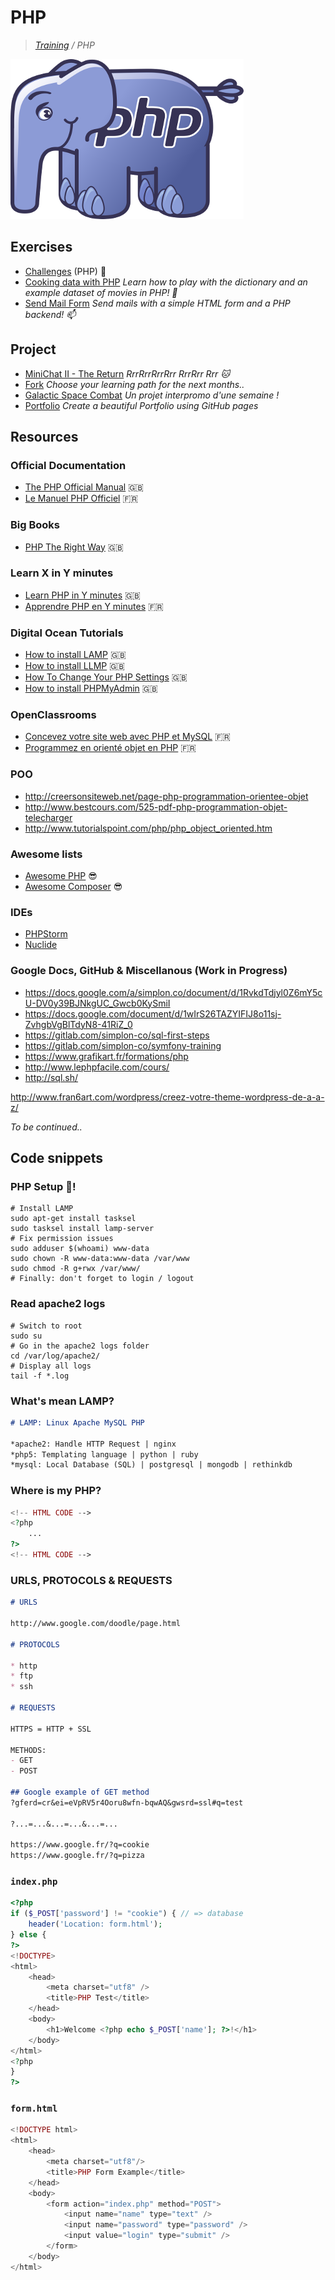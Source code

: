 # PHP
>_[Training](https://gitlab.com/simplon-co/training) / PHP_

![PHP](php.png)

## Exercises

* [Challenges](https://gitlab.com/simplon-co/php-introduction) (PHP) :elephant:
* [Cooking data with PHP](https://gitlab.com/simplon-co/php-cooking-data) _Learn how to play with the dictionary and an example dataset of movies in PHP! :egg:_
* [Send Mail Form](https://gitlab.com/simplon-co/php-send-mail-form) _Send mails with a simple HTML form and a PHP backend! :mailbox:_

## Project

* [MiniChat II - The Return](https://gitlab.com/simplon-co/project-minichat-II-the-return/) _RrrRrrRrrRrr RrrRrr Rrr :cat:_
* [Fork](https://gitlab.com/simplon-co/fork) _Choose your learning path for the next months.._
* [Galactic Space Combat](https://gitlab.com/simplon-co/galactic-space-combat) _Un projet interpromo d'une semaine !_
* [Portfolio](https://gitlab.com/simplon-co/portfolio/) _Create a beautiful Portfolio using GitHub pages_

## Resources

### Official Documentation

* [The PHP Official Manual](http://php.net/manual/en/index.php) :uk:
* [Le Manuel PHP Officiel](http://php.net/manual/fr/index.php) :fr:

### Big Books

* [PHP The Right Way](http://www.phptherightway.com/) :uk:

### Learn X in Y minutes

* [Learn PHP in Y minutes](https://learnxinyminutes.com/docs/php/) :uk:
* [Apprendre PHP en Y minutes](https://learnxinyminutes.com/docs/fr-fr/php/) :fr:

### Digital Ocean Tutorials

* [How to install LAMP](https://www.digitalocean.com/community/tutorials/how-to-install-linux-apache-mysql-php-lamp-stack-on-ubuntu-16-04) :uk:
* [How to install LLMP](https://www.digitalocean.com/community/tutorials/how-to-install-the-llmp-stack-linux-lighttpd-mysql-and-php-on-ubuntu-12-04) :uk:
* [How To Change Your PHP Settings](https://www.digitalocean.com/community/tutorials/how-to-change-your-php-settings-on-ubuntu-14-04) :uk:
* [How to install PHPMyAdmin](https://www.digitalocean.com/community/tutorials/how-to-install-and-secure-phpmyadmin-on-ubuntu-16-04) :uk:

### OpenClassrooms

* [Concevez votre site web avec PHP et MySQL](https://openclassrooms.com/courses/concevez-votre-site-web-avec-php-et-mysql) :fr:
* [Programmez en orienté objet en PHP](https://openclassrooms.com/courses/programmez-en-oriente-objet-en-php) :fr:

### POO

* http://creersonsiteweb.net/page-php-programmation-orientee-objet
* http://www.bestcours.com/525-pdf-php-programmation-objet-telecharger
* http://www.tutorialspoint.com/php/php_object_oriented.htm

### Awesome lists

* [Awesome PHP](https://github.com/ziadoz/awesome-php) :sunglasses:
* [Awesome Composer](https://github.com/jakoch/awesome-composer) :sunglasses:

### IDEs

* [PHPStorm](https://www.jetbrains.com/phpstorm/)
* [Nuclide](https://nuclide.io/)

### Google Docs, GitHub & Miscellanous (Work in Progress)

* https://docs.google.com/a/simplon.co/document/d/1RvkdTdjyl0Z6mY5cU-DV0y39BJNkgUC_Gwcb0KySmiI
* https://docs.google.com/document/d/1wIrS26TAZYIFIJ8o11sj-ZvhgbVgBlTdyN8-41RiZ_0
* https://gitlab.com/simplon-co/sql-first-steps
* https://gitlab.com/simplon-co/symfony-training
* https://www.grafikart.fr/formations/php
* http://www.lephpfacile.com/cours/
* http://sql.sh/

http://www.fran6art.com/wordpress/creez-votre-theme-wordpress-de-a-a-z/

_To be continued.._

## Code snippets

### PHP Setup :tada:!

```shell
# Install LAMP
sudo apt-get install tasksel
sudo tasksel install lamp-server
# Fix permission issues
sudo adduser $(whoami) www-data
sudo chown -R www-data:www-data /var/www
sudo chmod -R g+rwx /var/www/
# Finally: don't forget to login / logout
```

### Read apache2 logs

```shell
# Switch to root
sudo su
# Go in the apache2 logs folder
cd /var/log/apache2/
# Display all logs
tail -f *.log
```

### What's mean LAMP?

```markdown
# LAMP: Linux Apache MySQL PHP

*apache2: Handle HTTP Request | nginx
*php5: Templating language | python | ruby
*mysql: Local Database (SQL) | postgresql | mongodb | rethinkdb
```

### Where is my PHP?

```php
<!-- HTML CODE -->
<?php
    ...
?>
<!-- HTML CODE -->
```

### URLS, PROTOCOLS & REQUESTS

```markdown
# URLS

http://www.google.com/doodle/page.html

# PROTOCOLS

* http
* ftp
* ssh

# REQUESTS

HTTPS = HTTP + SSL

METHODS:
- GET
- POST

## Google example of GET method
?gferd=cr&ei=eVpRV5r4Ooru8wfn-bqwAQ&gwsrd=ssl#q=test

?...=...&...=...&...=...

https://www.google.fr/?q=cookie
https://www.google.fr/?q=pizza
```

### `index.php`

```php
<?php
if ($_POST['password'] != "cookie") { // => database
    header('Location: form.html');
} else {
?>
<!DOCTYPE>
<html>
    <head>
        <meta charset="utf8" />
        <title>PHP Test</title>
    </head>
    <body>
        <h1>Welcome <?php echo $_POST['name']; ?>!</h1>
    </body>
</html>
<?php
}
?>
```

### `form.html`

```php
<!DOCTYPE html>
<html>
    <head>
        <meta charset="utf8"/>
        <title>PHP Form Example</title>
    </head>
    <body>
        <form action="index.php" method="POST">
            <input name="name" type="text" />
            <input name="password" type="password" />
            <input value="login" type="submit" />
        </form>
    </body>
</html>
```
